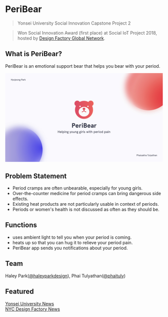 # PeriBear
> Yonsei University Social Innovation Capstone Project 2

> Won Social Innovation Award (first place) at Social IoT Project 2018, hosted by [Design Factory Global Network](https://dfgn.org/).

## What is PeriBear?
PeriBear is an emotional support bear that helps you bear with your period.

![pitch first page](slide_firstpage.jpeg "Slide first page")

## Problem Statement
* Period cramps are often unbearable, especially for young girls.
* Over-the-counter medicine for period cramps can bring dangerous side effects.
* Existing heat products are not particularly usable in context of periods.
* Periods or women's health is not discussed as often as they should be.


## Functions
* uses ambient light to tell you when your period is coming.
* heats up so that you can hug it to relieve your period pain.
* PeriBear app sends you notifications about your period.

## Team
Haley Park([@haleyparkdesign](https://github.com/haleyparkdesign)),
Phai Tulyathan([@phaituly](https://github.com/phaituly))

## Featured
[Yonsei University News](https://www.yonsei.ac.kr/ocx/news.jsp?mode=view&ar_seq=20190104120626122093&sr_volume=620&list_mode=list&sr_site=S&pager.offset=18) <br>
[NYC Design Factory News](https://seidenbergnews.blogs.pace.edu/2018/12/10/the-social-iot-project-innovative-international-inspirational/)
